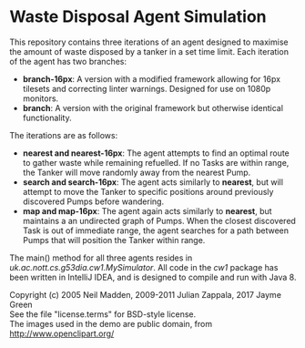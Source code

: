 # Waste Disposal Agent Simulation

This repository contains three iterations of an agent designed to maximise the amount of waste disposed by a tanker in a set time limit. Each iteration of the agent has two branches:

+ **branch-16px**: A version with a modified framework allowing for 16px tilesets and correcting linter warnings. Designed for use on 1080p monitors.
+ **branch**: A version with the original framework but otherwise identical functionality.

The iterations are as follows:

+ **nearest and nearest-16px**: The agent attempts to find an optimal route to gather waste while remaining refuelled. If no Tasks are within range, the Tanker will move randomly away from the nearest Pump.
+ **search and search-16px**: The agent acts similarly to **nearest**, but will attempt to move the Tanker to specific positions around previously discovered Pumps before wandering.
+ **map and map-16px**: The agent again acts similarly to **nearest**, but maintains a an undirected graph of Pumps. When the closest discovered Task is out of immediate range, the agent searches for a path between Pumps that will position the Tanker within range.

The main() method for all three agents resides in *uk.ac.nott.cs.g53dia.cw1.MySimulator*. All code in the *cw1* package has been written in IntelliJ IDEA, and is designed to compile and run with Java 8.

Copyright (c) 2005 Neil Madden, 2009-2011 Julian Zappala, 2017 Jayme Green  
See the file "license.terms" for BSD-style license.  
The images used in the demo are public domain, from http://www.openclipart.org/

